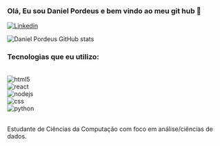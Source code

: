### Olá, Eu sou Daniel Pordeus e bem vindo ao meu git hub 🙌

[![Linkedin](https://img.shields.io/badge/LinkedIn-0077B5?style=for-the-badge&logo=linkedin&logoColor=white)](https://www.linkedin.com/in/danielpordeusgonzalez/)

![Daniel Pordeus GitHub stats](https://github-readme-stats.vercel.app/api?username=danielpordeusgonzalez&show_icons=true&theme=merko)

### Tecnologias que eu utilizo:

<div style="display: inline_block"><br/>
  <img alignm="center" alt="html5" src="https://img.shields.io/badge/HTML5-E34F26?style=for-the-badge&logo=html5&logoColor=white" />
</div>
<div style="display: inline_block">
  <img alignm="center" alt="react" src="https://img.shields.io/badge/JavaScript-F7DF1E?style=for-the-badge&logo=javascript&logoColor=black" />
</div>
<div style="display: inline_block">
  <img alignm="center" alt="nodejs" src="https://img.shields.io/badge/Node.js-43853D?style=for-the-badge&logo=node.js&logoColor=white" />
</div>
<div style="display: inline_block">
  <img alignm="center" alt="css" src="https://img.shields.io/badge/CSS-239120?&style=for-the-badge&logo=css3&logoColor=white" />
</div>
<div style="display: inline_block">
  <img alignm="center" alt="python" src="https://img.shields.io/badge/Python-14354C?style=for-the-badge&logo=python&logoColor=white" />
</div><br/>

Estudante de Ciências da Computação com foco em análise/ciências de dados.
